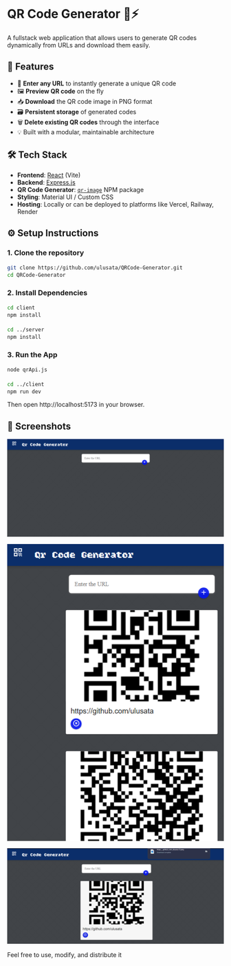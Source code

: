 # QR Code Generator 🧾⚡

A fullstack web application that allows users to generate QR codes dynamically from URLs and download them easily.

## 🚀 Features

- 🔗 **Enter any URL** to instantly generate a unique QR code
- 🖼️ **Preview QR code** on the fly
- 📥 **Download** the QR code image in PNG format
- 🗃️ **Persistent storage** of generated codes
- 🗑️ **Delete existing QR codes** through the interface
- 💡 Built with a modular, maintainable architecture

## 🛠️ Tech Stack

- **Frontend**: [React](https://react.dev/) (Vite)
- **Backend**: [Express.js](https://expressjs.com/)
- **QR Code Generator**: [`qr-image`](https://www.npmjs.com/package/qr-image) NPM package
- **Styling**: Material UI / Custom CSS
- **Hosting**: Locally or can be deployed to platforms like Vercel, Railway, Render

## ⚙️ Setup Instructions

### 1. Clone the repository

```bash
git clone https://github.com/ulusata/QRCode-Generator.git
cd QRCode-Generator
```

### 2. Install Dependencies

```bash
cd client
npm install

cd ../server
npm install
```

### 3. Run the App

```bash
node qrApi.js

cd ../client
npm run dev
```

Then open http://localhost:5173 in your browser.

## 📸 Screenshots

![QR Generator Screenshot](./assets/screenshot1.png)

![QR Generator Screenshot](./assets/screenshot2.png)

![QR Generator Screenshot](./assets/screenshot3.png)

Feel free to use, modify, and distribute it

